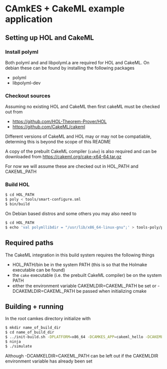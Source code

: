 <!--
     Copyright 2018, Data61
     Commonwealth Scientific and Industrial Research Organisation (CSIRO)
     ABN 41 687 119 230.

     This software may be distributed and modified according to the terms of
     the BSD 2-Clause license. Note that NO WARRANTY is provided.
     See "LICENSE_BSD2.txt" for details.

     @TAG(DATA61_BSD)
-->

# CAmkES + CakeML example application

## Setting up HOL and CakeML

### Install polyml

Both polyml and and libpolyml.a are required for HOL and CakeML. On debian these can be found by installing the following packages

 * polyml
 * libpolyml-dev

### Checkout sources

Assuming no existing HOL and CakeML then first cakeML must be checked out from

 * https://github.com/HOL-Theorem-Prover/HOL
 * https://github.com/CakeML/cakeml

Different versions of CakeML and HOL may or may not be compatiable, determing this
is beyond the scope of this README

A copy of the prebuilt CakeML compiler (`cake`) is also required and can be downloaded from https://cakeml.org/cake-x64-64.tar.gz

For now we will assume these are checked out in HOL_PATH and CAKEML_PATH

### Build HOL

```sh
$ cd HOL_PATH
$ poly < tools/smart-configure.sml
$ bin/build
```

On Debian based distros and some others you may also need to

```sh
$ cd HOL_PATH
$ echo 'val polymllibdir = "/usr/lib/x86_64-linux-gnu";' > tools-poly/poly-includes.ML
```

## Required paths

The CakeML integration in this build system requires the following things

 * HOL_PATH/bin be in the system PATH (this is so that the Holmake executable can be found)
 * the `cake` executable (i.e. the prebuilt CakeML compiler) be on the system PATH
 * either the environment variable CAKEMLDIR=CAKEML_PATH be set or -DCAKEMLDIR=CAKEML_PATH be passed when initializing cmake

## Building + running

In the root camkes directory initialize with

```sh
$ mkdir name_of_build_dir
$ cd name_of_build_dir
$ ../init-build.sh -DPLATFORM=x86_64 -DCAMKES_APP=cakeml_hello -DCAKEMLDIR=CAKEML_PATH
$ ninja
$ ./simulate
```

Although -DCAMKELDIR=CAKEML_PATH can be left out if the CAKEMLDIR environment variable has already been set
